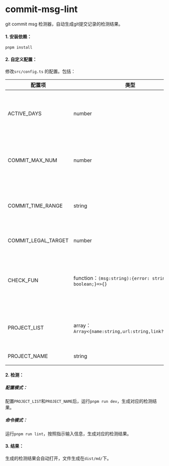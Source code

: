# commit-msg-lint

git commit msg 检测器，自动生成git提交记录的检测结果。

#### 1. 安装依赖：
`pnpm install`

#### 2. 自定义配置：
修改`src/config.ts` 的配置。包括：

| 配置项   | 类型     | 备注 |
| -------- | -------- | -------- |
| ACTIVE_DAYS    | number | 单位：天；用来判断项目活跃度（ACTIVE_DAYS天内有提交记录为活跃，ACTIVE_DAYS天内无提交记录为不活跃）   |
| COMMIT_MAX_NUM  | number  | 审核的提交记录数量（取近COMMIT_TIME_RANGE时间内的近COMMIT_MAX_NUM条记录） |
| COMMIT_TIME_RANGE  | string  | 审核的提交记录数量时间范围（取近COMMIT_TIME_RANGE时间的记录）格式例如：1_month   1_day   1_year  1_week  |
| COMMIT_LEGAL_TARGET  | number  | 提交记录通过率目标，合格记录数量占总记录数量的比  |
| CHECK_FUN  | function：`(msg:string):{error: string;legal: boolean;}=>{}`  | 自定义git commit msg检测方法。 入参为git commit msg的文本信息，需要返回一个对象{error,legal}，error：为错误的文字提示；legal：是否通过检测。  |
| PROJECT_LIST  | array：`Array<{name:string,url:string,link?:string}>`  | 待检测的项目集合。name：项目名；url：git地址；link：项目网页链接（选填）（配置模式检测才生效）  |
| PROJECT_NAME  | string  |需要检测的项目名（配置模式检测才生效）|


#### 2. 检测：

##### 配置模式：
配置`PROJECT_LIST`和`PROJECT_NAME`后，运行`pnpm run dev`，生成对应的检测结果。

##### 命令模式：
运行`pnpm run lint`，按照指示输入信息，生成对应的检测结果。

#### 3. 结果：
生成的检测结果会自动打开，文件生成在`dist/md/`下。 